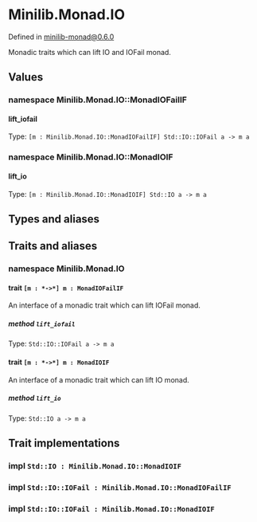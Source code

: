 # Minilib.Monad.IO

Defined in minilib-monad@0.6.0

Monadic traits which can lift IO and IOFail monad.

## Values

### namespace Minilib.Monad.IO::MonadIOFailIF

#### lift_iofail

Type: `[m : Minilib.Monad.IO::MonadIOFailIF] Std::IO::IOFail a -> m a`

### namespace Minilib.Monad.IO::MonadIOIF

#### lift_io

Type: `[m : Minilib.Monad.IO::MonadIOIF] Std::IO a -> m a`

## Types and aliases

## Traits and aliases

### namespace Minilib.Monad.IO

#### trait `[m : *->*] m : MonadIOFailIF`

An interface of a monadic trait which can lift IOFail monad.

##### method `lift_iofail`

Type: `Std::IO::IOFail a -> m a`

#### trait `[m : *->*] m : MonadIOIF`

An interface of a monadic trait which can lift IO monad.

##### method `lift_io`

Type: `Std::IO a -> m a`

## Trait implementations

### impl `Std::IO : Minilib.Monad.IO::MonadIOIF`

### impl `Std::IO::IOFail : Minilib.Monad.IO::MonadIOFailIF`

### impl `Std::IO::IOFail : Minilib.Monad.IO::MonadIOIF`